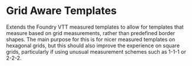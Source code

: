 # Grid Aware Templates

Extends the Foundry VTT measured templates to allow for templates that measure
based on grid measurements, rather than predefined border shapes. The main
purpose for this is for nicer measured templates on hexagonal grids, but this
should also improve the experience on square grids, particularly if using
unusual measurement schemes such as 1-1-1 or 2-2-2.
